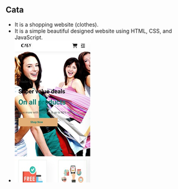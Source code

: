 ## Cata
* It is a shopping website (clothes).
* It is a simple beautiful designed website using HTML, CSS, and JavaScript.
* ![image](image.jpg)
